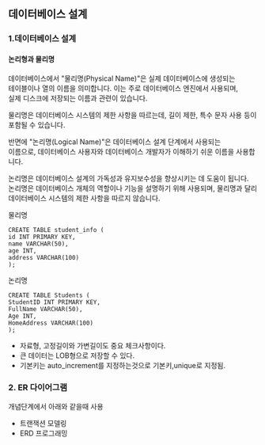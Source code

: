 ## 데이터베이스 설계

### 1.데이터베이스 설계
#### 논리형과 물리명

데이터베이스에서 "물리명(Physical Name)"은 실제 데이터베이스에 생성되는\
테이블이나 열의 이름을 의미합니다. 이는 주로 데이터베이스 엔진에서 사용되며,\
실제 디스크에 저장되는 이름과 관련이 있습니다.

물리명은 데이터베이스 시스템의 제한 사항을 따르는데, 길이 제한, 특수 문자 사용 등이 포함될 수 있습니다.

반면에 "논리명(Logical Name)"은 데이터베이스 설계 단계에서 사용되는\
이름으로, 데이터베이스 사용자와 데이터베이스 개발자가 이해하기 쉬운 이름을 사용합니다.

논리명은 데이터베이스 설계의 가독성과 유지보수성을 향상시키는 데 도움이 됩니다.\
논리명은 데이터베이스 개체의 역할이나 기능을 설명하기 위해 사용되며,
물리명과 달리 데이터베이스 시스템의 제한 사항을 따르지 않습니다.

 물리명


    CREATE TABLE student_info (
    id INT PRIMARY KEY,
    name VARCHAR(50),
    age INT,
    address VARCHAR(100)
    );

  논리명


    CREATE TABLE Students (
    StudentID INT PRIMARY KEY,
    FullName VARCHAR(50),
    Age INT,
    HomeAddress VARCHAR(100)
    );

- 자료형, 고정길이와 가변길이도 중요 체크사항이다.
- 큰 데이터는 LOB형으로 저장할 수 있다.
- 기본키는 auto_increment를 지정하는것으로 기본키,unique로 지정됨.

### 2. ER 다이어그램
개념단계에서 아래와 같을때 사용
- 트랜잭션 모델링
- ERD 프로그래밍